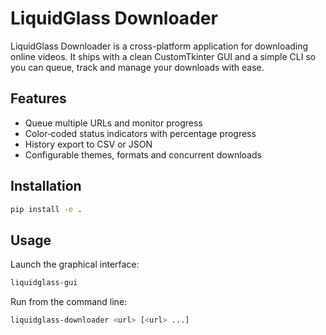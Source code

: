 # LiquidGlass Downloader

LiquidGlass Downloader is a cross-platform application for downloading online videos.  It ships with a clean CustomTkinter GUI and a simple CLI so you can queue, track and manage your downloads with ease.

## Features
- Queue multiple URLs and monitor progress
- Color‑coded status indicators with percentage progress
- History export to CSV or JSON
- Configurable themes, formats and concurrent downloads

## Installation
```bash
pip install -e .
```

## Usage
Launch the graphical interface:
```bash
liquidglass-gui
```
Run from the command line:
```bash
liquidglass-downloader <url> [<url> ...]
```

